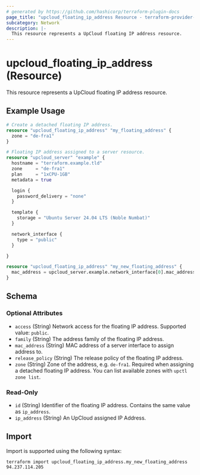 ```yaml
---
# generated by https://github.com/hashicorp/terraform-plugin-docs
page_title: "upcloud_floating_ip_address Resource - terraform-provider-upcloud"
subcategory: Network
description: |-
  This resource represents a UpCloud floating IP address resource.
---
```


# upcloud_floating_ip_address (Resource)

This resource represents a UpCloud floating IP address resource.

## Example Usage

```terraform
# Create a detached floating IP address.
resource "upcloud_floating_ip_address" "my_floating_address" {
  zone = "de-fra1"
}

# Floating IP address assigned to a server resource.
resource "upcloud_server" "example" {
  hostname = "terraform.example.tld"
  zone     = "de-fra1"
  plan     = "1xCPU-1GB"
  metadata = true

  login {
    password_delivery = "none"
  }

  template {
    storage = "Ubuntu Server 24.04 LTS (Noble Numbat)"
  }

  network_interface {
    type = "public"
  }

}

resource "upcloud_floating_ip_address" "my_new_floating_address" {
  mac_address = upcloud_server.example.network_interface[0].mac_address
}
```

<!-- schema generated by tfplugindocs -->
## Schema

### Optional Attributes

- `access` (String) Network access for the floating IP address. Supported value: `public`.
- `family` (String) The address family of the floating IP address.
- `mac_address` (String) MAC address of a server interface to assign address to.
- `release_policy` (String) The release policy of the floating IP address.
- `zone` (String) Zone of the address, e.g. `de-fra1`. Required when assigning a detached floating IP address. You can list available zones with `upctl zone list`.

### Read-Only

- `id` (String) Identifier of the floating IP address. Contains the same value as `ip_address`.
- `ip_address` (String) An UpCloud assigned IP Address.

## Import

Import is supported using the following syntax:

```shell
terraform import upcloud_floating_ip_address.my_new_floating_address 94.237.114.205
```
